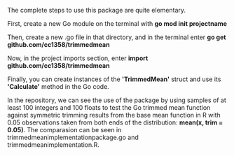 The complete steps to use this package are quite elementary. 

First, create a new Go module on the terminal with **go mod init projectname** 

Then, create a new .go file in that directory, and in the terminal enter **go get github.com/cc1358/trimmedmean** 

Now, in the project imports section, enter **import github.com/cc1358/trimmedmean** 

Finally, you can create instances of the **'TrimmedMean'** struct and use its **'Calculate'** method in the Go code. 

In the repository, we can see the use of the package by using samples of at least 100 integers and 100 floats to test the Go trimmed mean function against symmetric trimming results from the base mean function in R with 0.05 observations taken from both ends of the distribution: **mean(x, trim = 0.05)**. The comparasion can be seen in trimmedmeanimplementationpackage.go and trimmedmeanimplementation.R. 
